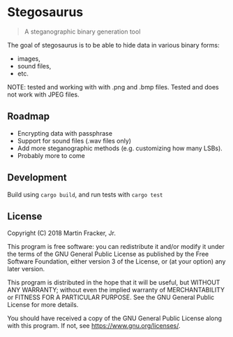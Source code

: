 # Stegosaurus

> A steganographic binary generation tool

The goal of stegosaurus is to be able to hide data in various binary forms:

- images,
- sound files,
- etc.

NOTE: tested and working with with .png and .bmp files. Tested and does not
work with JPEG files.

## Roadmap

- Encrypting data with passphrase
- Support for sound files (.wav files only)
- Add more steganographic methods (e.g. customizing how many LSBs).
- Probably more to come

## Development

Build using `cargo build`, and run tests with `cargo test`

## License

Copyright (C) 2018 Martin Fracker, Jr.

This program is free software: you can redistribute it and/or modify
it under the terms of the GNU General Public License as published by
the Free Software Foundation, either version 3 of the License, or
(at your option) any later version.

This program is distributed in the hope that it will be useful,
but WITHOUT ANY WARRANTY; without even the implied warranty of
MERCHANTABILITY or FITNESS FOR A PARTICULAR PURPOSE.  See the
GNU General Public License for more details.

You should have received a copy of the GNU General Public License
along with this program.  If not, see https://www.gnu.org/licenses/.
